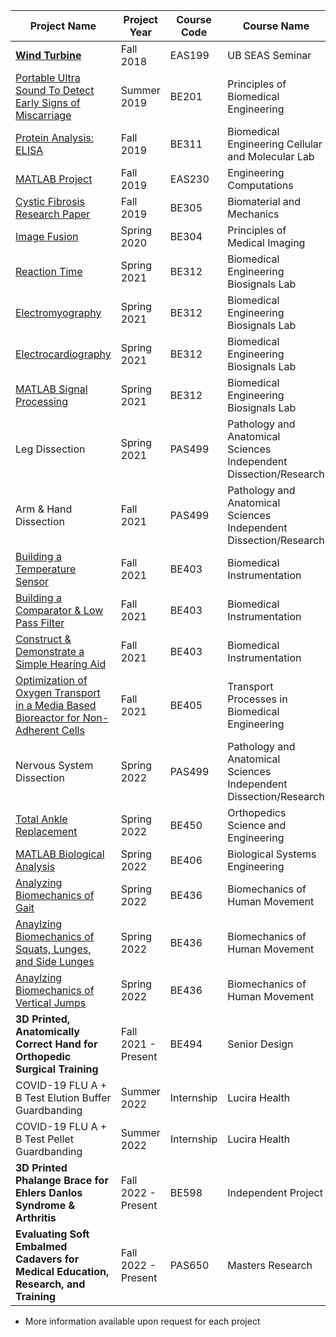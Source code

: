 
 
| Project Name  | Project Year  | Course Code   | Course Name   |
| ------------- | ------------- | ------------- | ------------- |
| [**Wind Turbine**](https://Lmmk416.github.io/WindTurbine.pdf) | Fall 2018  | EAS199  | UB SEAS Seminar   |
| [Portable Ultra Sound To Detect Early Signs of Miscarriage](https://Lmmk416.github.io/PortableUltraSoundToDetectEarlySignsofMiscarriage.pdf)  | Summer 2019  | BE201  | Principles of Biomedical Engineering |
| [Protein Analysis: ELISA](https://Lmmk416.github.io/ProteinAnalysisELISA.pdf)| Fall 2019  | BE311  | Biomedical Engineering Cellular and Molecular Lab  |
| [MATLAB Project](https://Lmmk416.github.io/MATLABProject.pdf)  | Fall 2019   | EAS230  | Engineering Computations  |
| [Cystic Fibrosis Research Paper](https://Lmmk416.github.io/CysticFibrosisResearchPaper.pdf) | Fall 2019  | BE305  | Biomaterial and Mechanics  |
| [Image Fusion](https://Lmmk416.github.io/ImageFusion.pdf) | Spring 2020  | BE304  | Principles of Medical Imaging  |
| [Reaction Time](https://Lmmk416.github.io/ReactionTime.pdf) | Spring 2021  | BE312  | Biomedical Engineering Biosignals Lab |
| [Electromyography](https://Lmmk416.github.io/EMG.pdf) | Spring 2021  | BE312  | Biomedical Engineering Biosignals Lab  |
| [Electrocardiography](https://Lmmk416.github.io/EKG.pdf)  | Spring 2021  | BE312  | Biomedical Engineering Biosignals Lab  |
| [MATLAB Signal Processing](https://Lmmk416.github.io/MATLABSignalProcessing.pdf) | Spring 2021  | BE312  | Biomedical Engineering Biosignals Lab  |
| Leg Dissection| Spring 2021 | PAS499 | Pathology and Anatomical Sciences Independent Dissection/Research  |
| Arm & Hand Dissection  | Fall 2021  | PAS499  | Pathology and Anatomical Sciences Independent Dissection/Research  |
| [Building a Temperature Sensor](https://Lmmk416.github.io/TemperatureSensor.pdf) | Fall 2021  | BE403  | Biomedical Instrumentation  |
| [Building a Comparator & Low Pass Filter](https://Lmmk416.github.io/ComparatorLowPassFilter.pdf)  | Fall 2021  | BE403  | Biomedical Instrumentation  |
| [Construct & Demonstrate a Simple Hearing Aid](https://Lmmk416.github.io/HearingAid.pdf)  | Fall 2021  | BE403  | Biomedical Instrumentation  |
| [Optimization of Oxygen Transport in a Media Based Bioreactor for Non-Adherent Cells](https://Lmmk416.github.io/OptimizationOxygenTransport.pdf)  | Fall 2021  | BE405  | Transport Processes in Biomedical Engineering  |
| Nervous System Dissection | Spring 2022  | PAS499  | Pathology and Anatomical Sciences Independent Dissection/Research  |
| [Total Ankle Replacement](https://Lmmk416.github.io/TotalAnkleReplacement.pdf)  | Spring 2022  | BE450  | Orthopedics Science and Engineering  |
| [MATLAB Biological Analysis](https://Lmmk416.github.io/MATLABBiologicalAnalysis.pdf)  | Spring 2022  | BE406  | Biological Systems Engineering  |
| [Analyzing Biomechanics of Gait](https://Lmmk416.github.io/BiomechanicsGait.pdf)   | Spring 2022  | BE436  | Biomechanics of Human Movement |
| [Anaylzing Biomechanics of Squats, Lunges, and Side Lunges](https://Lmmk416.github.io/Biomechanics.pdf)  | Spring 2022  | BE436  | Biomechanics of Human Movement |
| [Anaylzing Biomechanics of Vertical Jumps](https://Lmmk416.github.io/BiomechanicsJumps.pdf)  | Spring 2022  | BE436  | Biomechanics of Human Movement |
| **3D Printed, Anatomically Correct Hand for Orthopedic Surgical Training**  | Fall 2021 - Present  | BE494  | Senior Design  |
| COVID-19 FLU A + B Test Elution Buffer Guardbanding  | Summer 2022  | Internship  | Lucira Health |
| COVID-19 FLU A + B  Test Pellet Guardbanding  | Summer 2022  | Internship  | Lucira Health |
| **3D Printed Phalange Brace for Ehlers Danlos Syndrome & Arthritis**  | Fall 2022 - Present  | BE598  | Independent Project |
| **Evaluating Soft Embalmed Cadavers for Medical Education, Research, and Training**  | Fall 2022 - Present  | PAS650  | Masters Research |

* More information available upon request for each project 
